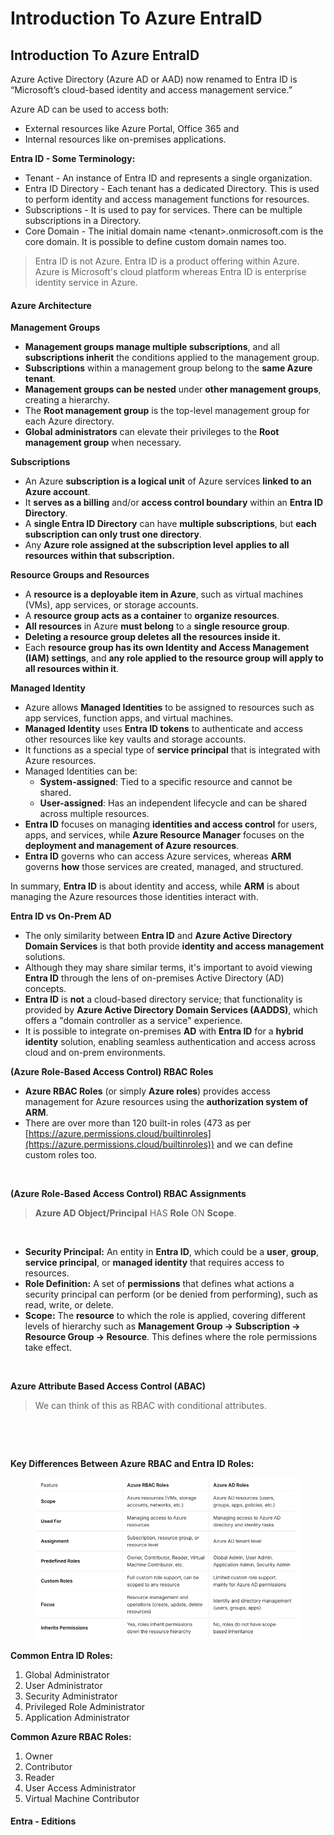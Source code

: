 # Introduction To Azure EntraID

## Introduction To Azure EntraID

Azure Active Directory (Azure AD or AAD) now renamed to Entra ID is “Microsoft’s cloud-based identity and access management service.”

Azure AD can be used to access both:

* External resources like Azure Portal, Office 365 and
* Internal resources like on-premises applications.

**Entra ID - Some Terminology:**

* Tenant - An instance of Entra ID and represents a single organization.
* Entra ID Directory - Each tenant has a dedicated Directory. This is used to perform identity and access management functions for resources.
* Subscriptions - It is used to pay for services. There can be multiple subscriptions in a Directory.
* Core Domain - The initial domain name \<tenant>.onmicrosoft.com is the core domain. It is possible to define custom domain names too.

> Entra ID is not Azure. Entra ID is a product offering within Azure. Azure is Microsoft's cloud platform whereas Entra ID is enterprise identity service in Azure.

#### Azure Architecture <a href="#azure-architecture" id="azure-architecture"></a>

**Management Groups**

* **Management groups manage multiple subscriptions**, and all **subscriptions inherit** the conditions applied to the management group.
* **Subscriptions** within a management group belong to the **same Azure tenant**.
* **Management groups can be nested** under **other management groups**, creating a hierarchy.
* The **Root management group** is the top-level management group for each Azure directory.
* **Global administrators** can elevate their privileges to the **Root management group** when necessary.

**Subscriptions**

* An Azure **subscription is a logical unit** of Azure services **linked to an Azure account**.
* It **serves as a billing** and/or **access control boundary** within an **Entra ID Directory**.
* A **single Entra ID Directory** can have **multiple subscriptions**, but **each subscription can only trust one directory**.
* Any **Azure role assigned at the subscription level** **applies to all resources** **within that subscription.**

**Resource Groups and Resources**

* A **resource is a deployable item in Azure**, such as virtual machines (VMs), app services, or storage accounts.
* A **resource group acts as a container** to **organize resources**.
* **All resources** in Azure **must belong** to a **single resource group**.
* **Deleting a resource group deletes all the resources inside it.**
* Each **resource group has its own Identity and Access Management (IAM) settings**, and **any role applied to the resource group will apply to all resources within it**.

**Managed Identity**

* Azure allows **Managed Identities** to be assigned to resources such as app services, function apps, and virtual machines.
* **Managed Identity** uses **Entra ID tokens** to authenticate and access other resources like key vaults and storage accounts.
* It functions as a special type of **service principal** that is integrated with Azure resources.
* Managed Identities can be:
  * **System-assigned**: Tied to a specific resource and cannot be shared.
  * **User-assigned**: Has an independent lifecycle and can be shared across multiple resources.
* **Entra ID** focuses on managing **identities and access control** for users, apps, and services, while **Azure Resource Manager** focuses on the **deployment and management of Azure resources**.
* **Entra ID** governs who can access Azure services, whereas **ARM** governs **how** those services are created, managed, and structured.

In summary, **Entra ID** is about identity and access, while **ARM** is about managing the Azure resources those identities interact with.

**Entra ID vs On-Prem AD**

* The only similarity between **Entra ID** and **Azure Active Directory Domain Services** is that both provide **identity and access management** solutions.
* Although they may share similar terms, it's important to avoid viewing **Entra ID** through the lens of on-premises Active Directory (AD) concepts.
* **Entra ID** is **not** a cloud-based directory service; that functionality is provided by **Azure Active Directory Domain Services (AADDS)**, which offers a "domain controller as a service" experience.
* It is possible to integrate on-premises **AD** with **Entra ID** for a **hybrid identity** solution, enabling seamless authentication and access across cloud and on-prem environments.

**(Azure Role-Based Access Control) RBAC Roles**

* **Azure RBAC Roles** (or simply **Azure roles**) provides access management for Azure resources using the **authorization system of ARM**.
* There are over more than 120 built-in roles (473 as per [https://azure.permissions.cloud/builtinroles](https://azure.permissions.cloud/builtinroles)) and we can define custom roles too.

<figure><img src="https://g37sys73m.gitbook.io/~gitbook/image?url=https%3A%2F%2F1846927083-files.gitbook.io%2F%7E%2Ffiles%2Fv0%2Fb%2Fgitbook-x-prod.appspot.com%2Fo%2Fspaces%252F-Mj9GKP_mf1AnaApJEIA%252Fuploads%252F88EBdkru1JnXdLYGcTJA%252Fimage.png%3Falt%3Dmedia%26token%3Dd777923a-5a15-4fea-b66c-51c77919a5db&#x26;width=768&#x26;dpr=4&#x26;quality=100&#x26;sign=a3076375&#x26;sv=2" alt=""><figcaption></figcaption></figure>

**(Azure Role-Based Access Control) RBAC Assignments**

> **Azure AD Object/Principal** HAS **Role** ON **Scope**.

<figure><img src="https://g37sys73m.gitbook.io/~gitbook/image?url=https%3A%2F%2F1846927083-files.gitbook.io%2F%7E%2Ffiles%2Fv0%2Fb%2Fgitbook-x-prod.appspot.com%2Fo%2Fspaces%252F-Mj9GKP_mf1AnaApJEIA%252Fuploads%252Fe9GE0jIifHf3Li3HQqj9%252Fimage.png%3Falt%3Dmedia%26token%3D0256a6dc-aaff-4bf2-8a2b-dee1c57dd39a&#x26;width=768&#x26;dpr=4&#x26;quality=100&#x26;sign=93cf4e2d&#x26;sv=2" alt=""><figcaption></figcaption></figure>

* **Security Principal:** An entity in **Entra ID**, which could be a **user**, **group**, **service principal**, or **managed identity** that requires access to resources.
* **Role Definition:** A set of **permissions** that defines what actions a security principal can perform (or be denied from performing), such as read, write, or delete.
* **Scope:** The **resource** to which the role is applied, covering different levels of hierarchy such as **Management Group -> Subscription -> Resource Group -> Resource**. This defines where the role permissions take effect.

<figure><img src="https://g37sys73m.gitbook.io/~gitbook/image?url=https%3A%2F%2F1846927083-files.gitbook.io%2F%7E%2Ffiles%2Fv0%2Fb%2Fgitbook-x-prod.appspot.com%2Fo%2Fspaces%252F-Mj9GKP_mf1AnaApJEIA%252Fuploads%252FlMyvqq7ShEqPYO1qAZe3%252Fimage.png%3Falt%3Dmedia%26token%3D25365560-49b1-4c83-8e93-90b561642f3d&#x26;width=768&#x26;dpr=4&#x26;quality=100&#x26;sign=30511ba8&#x26;sv=2" alt=""><figcaption></figcaption></figure>

**Azure Attribute Based Access Control (ABAC)**

> We can think of this as RBAC with conditional attributes.

<figure><img src="https://g37sys73m.gitbook.io/~gitbook/image?url=https%3A%2F%2F1846927083-files.gitbook.io%2F%7E%2Ffiles%2Fv0%2Fb%2Fgitbook-x-prod.appspot.com%2Fo%2Fspaces%252F-Mj9GKP_mf1AnaApJEIA%252Fuploads%252F0nWXRKCJ4vlW0XPtGsRn%252Fimage.png%3Falt%3Dmedia%26token%3D7dc28809-fa33-4422-bef5-d0c9ab7e4453&#x26;width=768&#x26;dpr=4&#x26;quality=100&#x26;sign=8b6a2ba3&#x26;sv=2" alt=""><figcaption></figcaption></figure>

<figure><img src="https://g37sys73m.gitbook.io/~gitbook/image?url=https%3A%2F%2F1846927083-files.gitbook.io%2F%7E%2Ffiles%2Fv0%2Fb%2Fgitbook-x-prod.appspot.com%2Fo%2Fspaces%252F-Mj9GKP_mf1AnaApJEIA%252Fuploads%252FbRnwRlAzfMFLpKmIGLYR%252Fimage.png%3Falt%3Dmedia%26token%3Dea4f5ab4-abfa-4f0e-90e7-100481e40508&#x26;width=768&#x26;dpr=4&#x26;quality=100&#x26;sign=27c25220&#x26;sv=2" alt=""><figcaption></figcaption></figure>

**Key Differences Between Azure RBAC and Entra ID Roles:**

<figure><img src="../.gitbook/assets/image (1).png" alt=""><figcaption></figcaption></figure>

**Common Entra ID Roles:**

1. Global Administrator
2. User Administrator
3. Security Administrator
4. Privileged Role Administrator
5. Application Administrator

**Common Azure RBAC Roles:**

1. Owner
2. Contributor
3. Reader
4. User Access Administrator
5. Virtual Machine Contributor

#### Entra - Editions <a href="#entra-editions" id="entra-editions"></a>

<figure><img src="https://g37sys73m.gitbook.io/~gitbook/image?url=https%3A%2F%2F1846927083-files.gitbook.io%2F%7E%2Ffiles%2Fv0%2Fb%2Fgitbook-x-prod.appspot.com%2Fo%2Fspaces%252F-Mj9GKP_mf1AnaApJEIA%252Fuploads%252FEY2S23hzm4DEhmHq2n9B%252Fimage.png%3Falt%3Dmedia%26token%3D2ec58735-82c5-4613-b4ef-8e4869cc0430&#x26;width=768&#x26;dpr=4&#x26;quality=100&#x26;sign=f87ef74d&#x26;sv=2" alt=""><figcaption></figcaption></figure>
